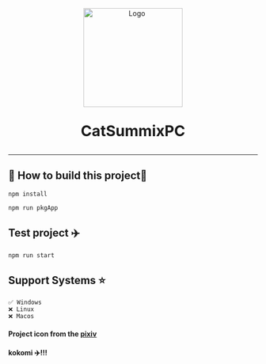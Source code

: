 <div align="center">
    <img width="200" height="200" src="application.ico" alt="Logo" style="margin: 0 auto">
    <p style="font-size: 30px;font-weight: bold">CatSummixPC</p>
    <hr>
</div>

##  🪼 How to build this project🪸

~~~ shell
npm install
~~~

~~~ shell
npm run pkgApp
~~~

## Test project ✈️

~~~ shell
npm run start
~~~

## Support Systems ⭐
    ✅ Windows 
    ❌ Linux 
    ❌ Macos 


#### Project icon from the <a target=”_blank“ href="https://www.pixiv.net/artworks/92923145">pixiv<a/>
#### kokomi ✈️!!!